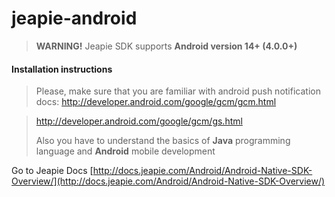jeapie-android
==============

> <b>WARNING!</b> Jeapie SDK supports <b>Android version 14+ (4.0.0+)</b>

#### Installation instructions

> Please, make sure that you are familiar with android push notification docs:
> http://developer.android.com/google/gcm/gcm.html

> http://developer.android.com/google/gcm/gs.html
>
> Also you have to understand the basics of <b>Java</b> programming language and <b>Android</b> mobile development


Go to Jeapie Docs [http://docs.jeapie.com/Android/Android-Native-SDK-Overview/](http://docs.jeapie.com/Android/Android-Native-SDK-Overview/)
